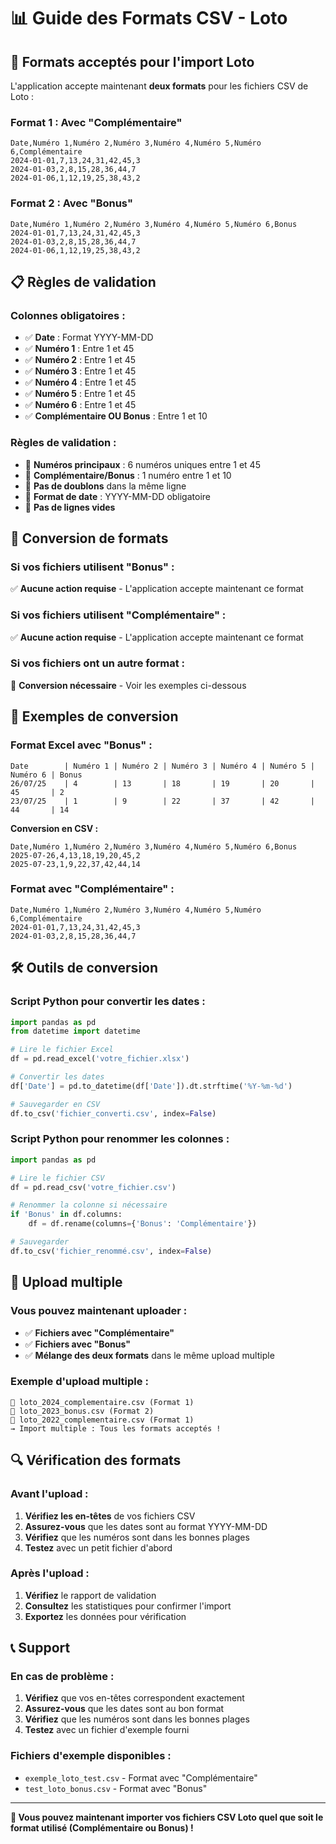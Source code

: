# 📊 Guide des Formats CSV - Loto

## 🎯 **Formats acceptés pour l'import Loto**

L'application accepte maintenant **deux formats** pour les fichiers CSV de Loto :

### **Format 1 : Avec "Complémentaire"**
```csv
Date,Numéro 1,Numéro 2,Numéro 3,Numéro 4,Numéro 5,Numéro 6,Complémentaire
2024-01-01,7,13,24,31,42,45,3
2024-01-03,2,8,15,28,36,44,7
2024-01-06,1,12,19,25,38,43,2
```

### **Format 2 : Avec "Bonus"**
```csv
Date,Numéro 1,Numéro 2,Numéro 3,Numéro 4,Numéro 5,Numéro 6,Bonus
2024-01-01,7,13,24,31,42,45,3
2024-01-03,2,8,15,28,36,44,7
2024-01-06,1,12,19,25,38,43,2
```

## 📋 **Règles de validation**

### **Colonnes obligatoires :**
- ✅ **Date** : Format YYYY-MM-DD
- ✅ **Numéro 1** : Entre 1 et 45
- ✅ **Numéro 2** : Entre 1 et 45
- ✅ **Numéro 3** : Entre 1 et 45
- ✅ **Numéro 4** : Entre 1 et 45
- ✅ **Numéro 5** : Entre 1 et 45
- ✅ **Numéro 6** : Entre 1 et 45
- ✅ **Complémentaire OU Bonus** : Entre 1 et 10

### **Règles de validation :**
- 🎯 **Numéros principaux** : 6 numéros uniques entre 1 et 45
- 🎯 **Complémentaire/Bonus** : 1 numéro entre 1 et 10
- 🎯 **Pas de doublons** dans la même ligne
- 🎯 **Format de date** : YYYY-MM-DD obligatoire
- 🎯 **Pas de lignes vides**

## 🔧 **Conversion de formats**

### **Si vos fichiers utilisent "Bonus" :**
✅ **Aucune action requise** - L'application accepte maintenant ce format

### **Si vos fichiers utilisent "Complémentaire" :**
✅ **Aucune action requise** - L'application accepte maintenant ce format

### **Si vos fichiers ont un autre format :**
🔄 **Conversion nécessaire** - Voir les exemples ci-dessous

## 📝 **Exemples de conversion**

### **Format Excel avec "Bonus" :**
```
Date        | Numéro 1 | Numéro 2 | Numéro 3 | Numéro 4 | Numéro 5 | Numéro 6 | Bonus
26/07/25    | 4        | 13       | 18       | 19       | 20       | 45       | 2
23/07/25    | 1        | 9        | 22       | 37       | 42       | 44       | 14
```

**Conversion en CSV :**
```csv
Date,Numéro 1,Numéro 2,Numéro 3,Numéro 4,Numéro 5,Numéro 6,Bonus
2025-07-26,4,13,18,19,20,45,2
2025-07-23,1,9,22,37,42,44,14
```

### **Format avec "Complémentaire" :**
```csv
Date,Numéro 1,Numéro 2,Numéro 3,Numéro 4,Numéro 5,Numéro 6,Complémentaire
2024-01-01,7,13,24,31,42,45,3
2024-01-03,2,8,15,28,36,44,7
```

## 🛠️ **Outils de conversion**

### **Script Python pour convertir les dates :**
```python
import pandas as pd
from datetime import datetime

# Lire le fichier Excel
df = pd.read_excel('votre_fichier.xlsx')

# Convertir les dates
df['Date'] = pd.to_datetime(df['Date']).dt.strftime('%Y-%m-%d')

# Sauvegarder en CSV
df.to_csv('fichier_converti.csv', index=False)
```

### **Script Python pour renommer les colonnes :**
```python
import pandas as pd

# Lire le fichier CSV
df = pd.read_csv('votre_fichier.csv')

# Renommer la colonne si nécessaire
if 'Bonus' in df.columns:
    df = df.rename(columns={'Bonus': 'Complémentaire'})

# Sauvegarder
df.to_csv('fichier_renommé.csv', index=False)
```

## 🚀 **Upload multiple**

### **Vous pouvez maintenant uploader :**
- ✅ **Fichiers avec "Complémentaire"**
- ✅ **Fichiers avec "Bonus"**
- ✅ **Mélange des deux formats** dans le même upload multiple

### **Exemple d'upload multiple :**
```
📁 loto_2024_complementaire.csv (Format 1)
📁 loto_2023_bonus.csv (Format 2)
📁 loto_2022_complementaire.csv (Format 1)
→ Import multiple : Tous les formats acceptés !
```

## 🔍 **Vérification des formats**

### **Avant l'upload :**
1. **Vérifiez les en-têtes** de vos fichiers CSV
2. **Assurez-vous** que les dates sont au format YYYY-MM-DD
3. **Vérifiez** que les numéros sont dans les bonnes plages
4. **Testez** avec un petit fichier d'abord

### **Après l'upload :**
1. **Vérifiez** le rapport de validation
2. **Consultez** les statistiques pour confirmer l'import
3. **Exportez** les données pour vérification

## 📞 **Support**

### **En cas de problème :**
1. **Vérifiez** que vos en-têtes correspondent exactement
2. **Assurez-vous** que les dates sont au bon format
3. **Vérifiez** que les numéros sont dans les bonnes plages
4. **Testez** avec un fichier d'exemple fourni

### **Fichiers d'exemple disponibles :**
- `exemple_loto_test.csv` - Format avec "Complémentaire"
- `test_loto_bonus.csv` - Format avec "Bonus"

---

**🎯 Vous pouvez maintenant importer vos fichiers CSV Loto quel que soit le format utilisé (Complémentaire ou Bonus) !** 